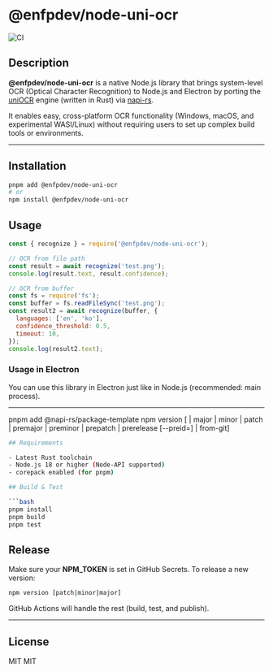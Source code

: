 


# @enfpdev/node-uni-ocr

![CI](https://github.com/enfp-dev-studio/node-uni-ocr/actions/workflows/CI.yml/badge.svg)

## Description

**@enfpdev/node-uni-ocr** is a native Node.js library that brings system-level OCR (Optical Character Recognition) to Node.js and Electron by porting the [uniOCR](https://github.com/hiroi-sora/uni-ocr) engine (written in Rust) via [napi-rs](https://napi.rs/).

It enables easy, cross-platform OCR functionality (Windows, macOS, and experimental WASI/Linux) without requiring users to set up complex build tools or environments.

---


## Installation

```bash
pnpm add @enfpdev/node-uni-ocr
# or
npm install @enfpdev/node-uni-ocr
```

## Usage

```js
const { recognize } = require('@enfpdev/node-uni-ocr');

// OCR from file path
const result = await recognize('test.png');
console.log(result.text, result.confidence);

// OCR from buffer
const fs = require('fs');
const buffer = fs.readFileSync('test.png');
const result2 = await recognize(buffer, {
  languages: ['en', 'ko'],
  confidence_threshold: 0.5,
  timeout: 10,
});
console.log(result2.text);
```

### Usage in Electron

You can use this library in Electron just like in Node.js (recommended: main process).

---

pnpm add @napi-rs/package-template
npm version [<newversion> | major | minor | patch | premajor | preminor | prepatch | prerelease [--preid=<prerelease-id>] | from-git]
```bash
## Requirements

- Latest Rust toolchain
- Node.js 18 or higher (Node-API supported)
- corepack enabled (for pnpm)

## Build & Test

```bash
pnpm install
pnpm build
pnpm test
```

## Release

Make sure your **NPM_TOKEN** is set in GitHub Secrets. To release a new version:

```bash
npm version [patch|minor|major]

```

GitHub Actions will handle the rest (build, test, and publish).

---

## License

MIT
MIT
```
